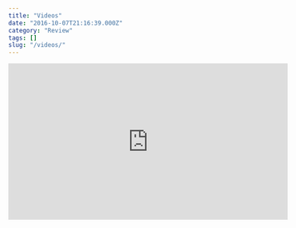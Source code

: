```yaml
---
title: "Videos"
date: "2016-10-07T21:16:39.000Z"
category: "Review"
tags: []
slug: "/videos/"
---
```

<iframe width="560" height="315" src="https://www.youtube.com/embed/b-EgT4dgI8c" frameborder="0" allowfullscreen></iframe>
    